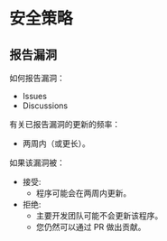 # 安全策略

<!-- ## 支持的版本

此项目的这些版本当前受安全更新支持。

| Version |     Supported      |
|:-------:|:------------------:|
|  1.0.0  | :white_check_mark: |
|  0.1.0  |        :x:         | -->

## 报告漏洞

如何报告漏洞：

- Issues
- Discussions

有关已报告漏洞的更新的频率：

- 两周内（或更长）。

如果该漏洞被：

- 接受:
   - 程序可能会在两周内更新。
- 拒绝:
   - 主要开发团队可能不会更新该程序。
   - 您仍然可以通过 PR 做出贡献。
